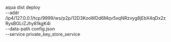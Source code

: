 aqua dist deploy \
 --addr /ip4/127.0.0.1/tcp/9999/ws/p2p/12D3KooWDd6Mqv5xqNRzvyg8jEbX4qDx2zRysBGLrZJhy81kgK4i \
 --data-path config.json \
 --service private_key_store_service
